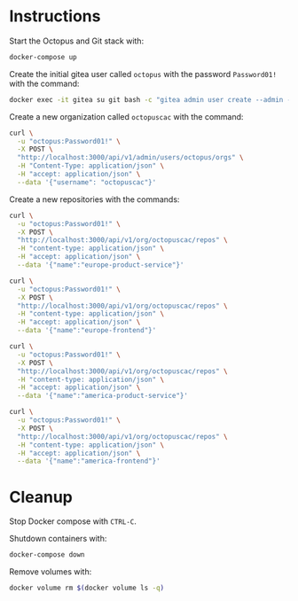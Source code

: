 # Instructions

Start the Octopus and Git stack with:

```bash
docker-compose up
```

Create the initial gitea user called `octopus` with the password `Password01!` with the command:

```bash
docker exec -it gitea su git bash -c "gitea admin user create --admin --username octopus --password Password01! --email me@example.com"
```

Create a new organization called `octopuscac` with the command:

```bash
curl \
  -u "octopus:Password01!" \
  -X POST \
  "http://localhost:3000/api/v1/admin/users/octopus/orgs" \
  -H "Content-Type: application/json" \
  -H "accept: application/json" \
  --data '{"username": "octopuscac"}'
```

Create a new repositories with the commands:

```bash
curl \
  -u "octopus:Password01!" \
  -X POST \
  "http://localhost:3000/api/v1/org/octopuscac/repos" \
  -H "content-type: application/json" \
  -H "accept: application/json" \
  --data '{"name":"europe-product-service"}'
```

```bash
curl \
  -u "octopus:Password01!" \
  -X POST \
  "http://localhost:3000/api/v1/org/octopuscac/repos" \
  -H "content-type: application/json" \
  -H "accept: application/json" \
  --data '{"name":"europe-frontend"}'
```

```bash
curl \
  -u "octopus:Password01!" \
  -X POST \
  "http://localhost:3000/api/v1/org/octopuscac/repos" \
  -H "content-type: application/json" \
  -H "accept: application/json" \
  --data '{"name":"america-product-service"}'
```

```bash
curl \
  -u "octopus:Password01!" \
  -X POST \
  "http://localhost:3000/api/v1/org/octopuscac/repos" \
  -H "content-type: application/json" \
  -H "accept: application/json" \
  --data '{"name":"america-frontend"}'
```

# Cleanup

Stop Docker compose with `CTRL-C`.

Shutdown containers with:

```bash
docker-compose down
```

Remove volumes with:

```bash
docker volume rm $(docker volume ls -q)
```
